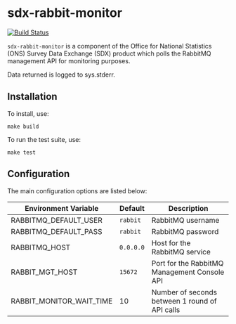 # sdx-rabbit-monitor

[![Build Status](https://travis-ci.org/ONSdigital/sdx-rabbit-monitor.svg?branch=develop)](https://travis-ci.org/ONSdigital/sdx-rabbit-monitor)

`sdx-rabbit-monitor` is a component of the Office for National Statistics (ONS) Survey Data Exchange (SDX) product which polls the RabbitMQ management API for monitoring purposes.

Data returned is logged to sys.stderr.

## Installation

To install, use:

```
make build
```

To run the test suite, use:

```
make test
```

## Configuration

The main configuration options are listed below:

| Environment Variable            | Default       | Description 
|---------------------------------|---------------|--------------------------
| RABBITMQ_DEFAULT_USER           | `rabbit`      | RabbitMQ username
| RABBITMQ_DEFAULT_PASS           | `rabbit`      | RabbitMQ password
| RABBITMQ_HOST                   | `0.0.0.0`     | Host for the RabbitMQ service
| RABBIT_MGT_HOST                 | `15672`       | Port for the RabbitMQ Management Console API
| RABBIT_MONITOR_WAIT_TIME        | 10            | Number of seconds between 1 round of API calls |

